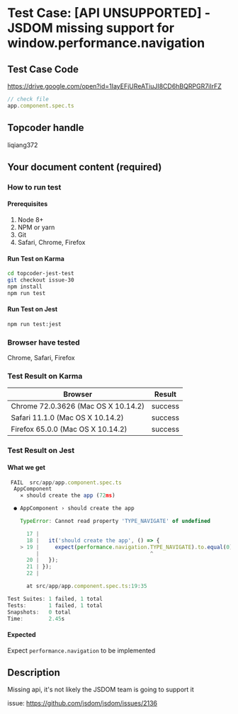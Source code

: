 # Test Case: [API UNSUPPORTED] - JSDOM missing support for window.performance.navigation

## Test Case Code
https://drive.google.com/open?id=1IayEFjUReATiuJI8CD6hBQRPGR7iIrFZ

```js
// check file
app.component.spec.ts
```

## Topcoder handle

liqiang372

## Your document content (required)
### How to run test
#### Prerequisites

1. Node 8+
2. NPM or yarn
3. Git
4. Safari, Chrome, Firefox

#### Run Test on Karma

```bash
cd topcoder-jest-test
git checkout issue-30
npm install
npm run test
```
#### Run Test on Jest

```bash
npm run test:jest
```

### Browser have tested

Chrome, Safari, Firefox

### Test Result on Karma

| Browser | Result |
| ------ | ------ |
| Chrome 72.0.3626 (Mac OS X 10.14.2) | success |
| Safari 11.1.0 (Mac OS X 10.14.2)  | success | 
| Firefox 65.0.0 (Mac OS X 10.14.2) | success | 


### Test Result on Jest 
#### What we get
```js
 FAIL  src/app/app.component.spec.ts
  AppComponent
    ✕ should create the app (72ms)

  ● AppComponent › should create the app

    TypeError: Cannot read property 'TYPE_NAVIGATE' of undefined

      17 | 
      18 |   it('should create the app', () => {
    > 19 |     expect(performance.navigation.TYPE_NAVIGATE).to.equal(0);
         |                                   ^
      20 |   });
      21 | });
      22 | 

      at src/app/app.component.spec.ts:19:35

Test Suites: 1 failed, 1 total
Tests:       1 failed, 1 total
Snapshots:   0 total
Time:        2.45s
```
#### Expected
Expect `performance.navigation` to be implemented

## Description
Missing api, it's not likely the JSDOM team is going to support it

issue: https://github.com/jsdom/jsdom/issues/2136




